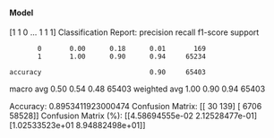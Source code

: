 #### Model
[1 1 0 ... 1 1 1]
Classification Report:
              precision    recall  f1-score   support

           0       0.00      0.18      0.01       169
           1       1.00      0.90      0.94     65234

    accuracy                           0.90     65403
   macro avg       0.50      0.54      0.48     65403
weighted avg       1.00      0.90      0.94     65403

Accuracy: 0.8953411923000474
Confusion Matrix:
[[   30   139]
 [ 6706 58528]]
Confusion Matrix (%):
[[4.58694555e-02 2.12528477e-01]
 [1.02533523e+01 8.94882498e+01]]
